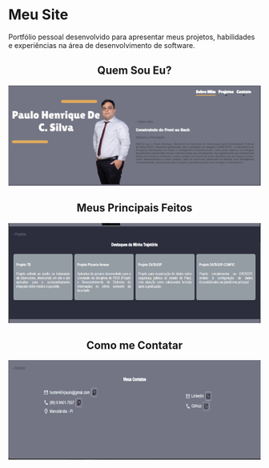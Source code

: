 # Meu Site

Portfólio pessoal desenvolvido para apresentar meus projetos, habilidades e experiências na área de desenvolvimento de software.

<h2 align="center">Quem Sou Eu? </h2>
<p align="center">
    <img src="./image/exp1.png" width="600" height="200"/>
</p>

<h2 align="center">Meus Principais Feitos</h2>
<p align="center">
    <img src="./image/exp2.png" width="700" height="200"/>
</p>

<h2 align="center"> Como me Contatar</h2>
<p align="center">
    <img src="./image/exp3.png" width="700" height="200"/>
</p>
